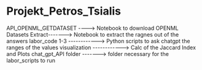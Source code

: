 # Projekt_Petros_Tsialis

API_OPENML_GETDATASET ----> Notebook to download OPENML Datasets
Extract-------> Notebook to extract the ragnes out of the answers
labor_code 1-3 ------------> Python scripts to ask chatgpt the ranges of the values
visualization ------------> Calc of the Jaccard Index and Plots
chat_gpt_API folder -------> folder necessary for the labor_scripts to run

